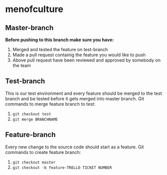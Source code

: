 # menofculture
## Master-branch
**Before pushing to this branch make sure you have:**
1. Merged and tested the feature on test-branch
2. Made a pull request containig the feature you would like to push
3. Above pull request have been reviewed and approved by somebody on the team

## Test-branch
This is our test environment and every feature should be merged to the test branch and be tested before it gets merged into master branch. Git commands to merge feature branch to test:
1. `git checkout test`
2. `git merge BRANCHNAME`

## Feature-branch
Every new change to the source code should start as a feature. Git commands to create feature branch:
1. `git checkout master`
2. `git checkout -b feature-TRELLO TICKET NUMBER`